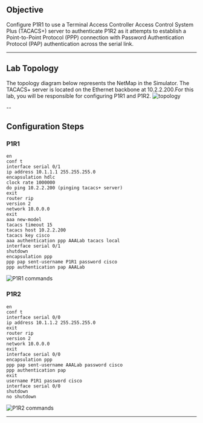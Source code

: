## Objective
Configure P1R1 to use a Terminal Access Controller Access Control System Plus (TACACS+) server to authenticate P1R2 as it attempts to establish a Point-to-Point Protocol (PPP) connection with Password Authentication Protocol (PAP) authentication across the serial link.  

---

## Lab Topology
The topology diagram below represents the NetMap in the Simulator. The TACACS+ server is located on the Ethernet backbone at 10.2.2.200.For this lab, you will be responsible for configuring P1R1 and P1R2. 
![topology](https://github.com/nickbruggen90/Boson-Network-Labs/blob/main/Images/Screenshot%202025-05-19%20073130.png)

--

## Configuration Steps

### P1R1
```cisco
en
conf t
interface serial 0/1
ip address 10.1.1.1 255.255.255.0
encapsulation hdlc
clock rate 1000000
do ping 10.2.2.200 (pinging tacacs+ server)
exit
router rip
version 2
network 10.0.0.0
exit
aaa new-model
tacacs timeout 15
tacacs host 10.2.2.200
tacacs key cisco
aaa authentication ppp AAALab tacacs local
interface serial 0/1
shutdown
encapsulation ppp
ppp pap sent-username P1R1 password cisco
ppp authentication pap AAALab
```
![P1R1 commands](https://github.com/nickbruggen90/Boson-Network-Labs/blob/main/Images/Screenshot%202025-05-19%20073142.png)

### P1R2
```cisco
en
conf t
interface serial 0/0
ip address 10.1.1.2 255.255.255.0
exit
router rip
version 2
network 10.0.0.0
exit
interface serial 0/0
encapsulation ppp
ppp pap sent-username AAALab password cisco
ppp authentication pap
exit
username P1R1 password cisco
interface serial 0/0
shutdown
no shutdown
```
![P1R2 commands](https://github.com/nickbruggen90/Boson-Network-Labs/blob/main/Images/Screenshot%202025-05-19%20073151.png)

---

